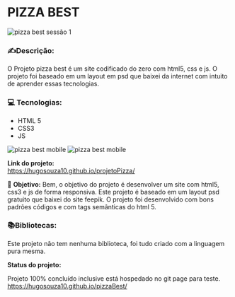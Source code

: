 

<h1>PIZZA BEST</h1>


![pizza best sessão 1](https://user-images.githubusercontent.com/51915862/136867163-d593084e-8b60-44e5-8491-dbf175ff05bb.png)


### ✍️**Descrição:**

O Projeto pizza best é um site codificado do zero com html5, css e js. O projeto foi baseado em um layout em psd que baixei da internet com intuito de aprender essas tecnologias. 

### 💻  **Tecnologias:**

-   HTML 5
-   CSS3
-   JS


![pizza best mobile](https://user-images.githubusercontent.com/51915862/136867500-32f6e118-db9b-49f4-8f5a-7306abfde9f4.png) 
![pizza best mobile](https://user-images.githubusercontent.com/51915862/136867500-32f6e118-db9b-49f4-8f5a-7306abfde9f4.png)



**Link do projeto:**  
   https://hugosouza10.github.io/projetoPizza/

🎯 **Objetivo:**  Bem, o objetivo do projeto é desenvolver um site com html5, css3 e js de forma responsiva. Este projeto é baseado em um layout psd gratuito que baixei do site feepik. O projeto foi desenvolvido com bons padrões códigos e com tags semânticas do html 5.

### 📚**Bibliotecas:**

Este projeto não tem nenhuma biblioteca, foi tudo criado com a linguagem pura mesma.

**Status do projeto:**

Projeto 100% concluído inclusive está hospedado no git page para teste. https://hugosouza10.github.io/pizzaBest/
